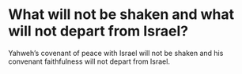 # What will not be shaken and what will not depart from Israel?

Yahweh’s covenant of peace with Israel will not be shaken and his convenant faithfulness will not depart from Israel.
